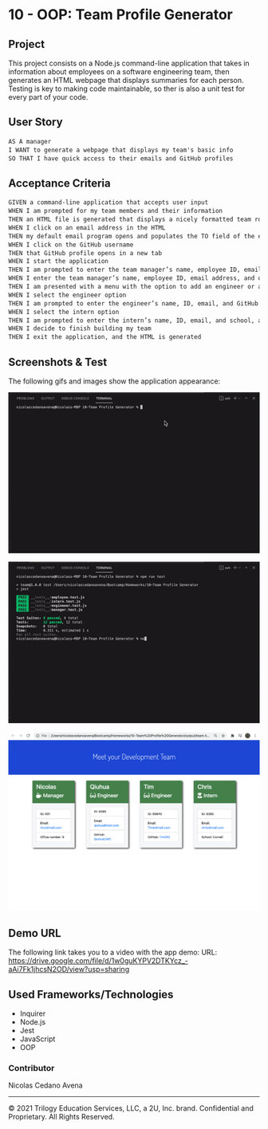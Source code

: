 # 10 - OOP: Team Profile Generator

## Project 

This project consists on a Node.js command-line application that takes in information about employees on a software engineering team, then generates an HTML webpage that displays summaries for each person. Testing is key to making code maintainable, so ther is also a unit test for every part of your code.





## User Story

```md
AS A manager
I WANT to generate a webpage that displays my team's basic info
SO THAT I have quick access to their emails and GitHub profiles
```




## Acceptance Criteria

```md
GIVEN a command-line application that accepts user input
WHEN I am prompted for my team members and their information
THEN an HTML file is generated that displays a nicely formatted team roster based on user input
WHEN I click on an email address in the HTML
THEN my default email program opens and populates the TO field of the email with the address
WHEN I click on the GitHub username
THEN that GitHub profile opens in a new tab
WHEN I start the application
THEN I am prompted to enter the team manager’s name, employee ID, email address, and office number
WHEN I enter the team manager’s name, employee ID, email address, and office number
THEN I am presented with a menu with the option to add an engineer or an intern or to finish building my team
WHEN I select the engineer option
THEN I am prompted to enter the engineer’s name, ID, email, and GitHub username, and I am taken back to the menu
WHEN I select the intern option
THEN I am prompted to enter the intern’s name, ID, email, and school, and I am taken back to the menu
WHEN I decide to finish building my team
THEN I exit the application, and the HTML is generated
```



## Screenshots & Test
The following gifs and images show the application appearance:

![Team Profile](Assets/test.gif)

![Team Profile](Assets/inputs.gif)

![demo](Assets/demo.png)



  
## Demo URL 

The following link takes you to a video with the app demo:
URL: https://drive.google.com/file/d/1w0guKYPV2DTKYcz_-aAi7Fk1jhcsN2OD/view?usp=sharing




## Used Frameworks/Technologies

- Inquirer
- Node.js
- Jest
- JavaScript
- OOP




### Contributor




Nicolas Cedano Avena
- - -
© 2021 Trilogy Education Services, LLC, a 2U, Inc. brand. Confidential and Proprietary. All Rights Reserved.